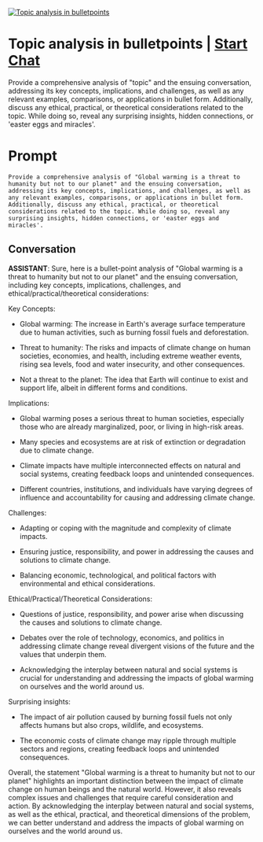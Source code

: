 
[![Topic analysis in bulletpoints](https://flow-prompt-covers.s3.us-west-1.amazonaws.com/icon/realistic/real_8.png)](https://gptcall.net/chat.html?data=%7B%22contact%22%3A%7B%22id%22%3A%226_GNiX4cNlfNKKloD7PYe%22%2C%22flow%22%3Atrue%7D%7D)
# Topic analysis in bulletpoints | [Start Chat](https://gptcall.net/chat.html?data=%7B%22contact%22%3A%7B%22id%22%3A%226_GNiX4cNlfNKKloD7PYe%22%2C%22flow%22%3Atrue%7D%7D)
Provide a comprehensive analysis of "topic" and the ensuing conversation, addressing its key concepts, implications, and challenges, as well as any relevant examples, comparisons, or applications in bullet form. Additionally, discuss any ethical, practical, or theoretical considerations related to the topic. While doing so, reveal any surprising insights, hidden connections, or 'easter eggs and miracles'.

# Prompt

```
Provide a comprehensive analysis of "Global warming is a threat to humanity but not to our planet" and the ensuing conversation, addressing its key concepts, implications, and challenges, as well as any relevant examples, comparisons, or applications in bullet form. Additionally, discuss any ethical, practical, or theoretical considerations related to the topic. While doing so, reveal any surprising insights, hidden connections, or 'easter eggs and miracles'.
```

## Conversation

**ASSISTANT**: Sure, here is a bullet-point analysis of "Global warming is a threat to humanity but not to our planet" and the ensuing conversation, including key concepts, implications, challenges, and ethical/practical/theoretical considerations:



Key Concepts:

- Global warming: The increase in Earth's average surface temperature due to human activities, such as burning fossil fuels and deforestation.

- Threat to humanity: The risks and impacts of climate change on human societies, economies, and health, including extreme weather events, rising sea levels, food and water insecurity, and other consequences.

- Not a threat to the planet: The idea that Earth will continue to exist and support life, albeit in different forms and conditions.



Implications:

- Global warming poses a serious threat to human societies, especially those who are already marginalized, poor, or living in high-risk areas.

- Many species and ecosystems are at risk of extinction or degradation due to climate change.

- Climate impacts have multiple interconnected effects on natural and social systems, creating feedback loops and unintended consequences.

- Different countries, institutions, and individuals have varying degrees of influence and accountability for causing and addressing climate change.



Challenges:

- Adapting or coping with the magnitude and complexity of climate impacts.

- Ensuring justice, responsibility, and power in addressing the causes and solutions to climate change.

- Balancing economic, technological, and political factors with environmental and ethical considerations.



Ethical/Practical/Theoretical Considerations:

- Questions of justice, responsibility, and power arise when discussing the causes and solutions to climate change.

- Debates over the role of technology, economics, and politics in addressing climate change reveal divergent visions of the future and the values that underpin them.

- Acknowledging the interplay between natural and social systems is crucial for understanding and addressing the impacts of global warming on ourselves and the world around us.



Surprising insights:

- The impact of air pollution caused by burning fossil fuels not only affects humans but also crops, wildlife, and ecosystems.

- The economic costs of climate change may ripple through multiple sectors and regions, creating feedback loops and unintended consequences.



Overall, the statement "Global warming is a threat to humanity but not to our planet" highlights an important distinction between the impact of climate change on human beings and the natural world. However, it also reveals complex issues and challenges that require careful consideration and action. By acknowledging the interplay between natural and social systems, as well as the ethical, practical, and theoretical dimensions of the problem, we can better understand and address the impacts of global warming on ourselves and the world around us.


